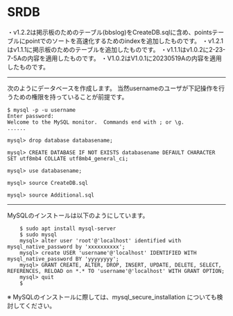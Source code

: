 # SRDB

・v1.2.2は掲示板のためのテーブル(bbslog)をCreateDB.sqlに含め、pointsテーブルにpointでのソートを高速化するためのindexを追加したものです。
・v1.2.1はv1.1.1に掲示板のためのテーブルを追加したものです。
・v1.1.1はv1.0.2に2-23-7-5Aの内容を適用したものです。
・V1.0.2はV1.0.1に20230519Aの内容を適用したものです。

---------------

次のようにデータベースを作成します。
当然usernameのユーザが下記操作を行うための権限を持っていることが前提です。

```
$ mysql -p -u username
Enter password: 
Welcome to the MySQL monitor.  Commands end with ; or \g.
......

mysql> drop database databasename;

mysql> CREATE DATABASE IF NOT EXISTS databasename DEFAULT CHARACTER SET utf8mb4 COLLATE utf8mb4_general_ci;

mysql> use databasename;

mysql> source CreateDB.sql

mysql> source Additional.sql
```

---

MySQLのインストールは以下のようにしています。

```
	$ sudo apt install mysql-server
	$ sudo mysql
	mysql> alter user 'root'@'localhost' identified with mysql_native_password by 'xxxxxxxxxx';
	mysql> create USER 'username'@'localhost' IDENTIFIED WITH mysql_native_password BY 'yyyyyyyy';
	mysql> GRANT CREATE, ALTER, DROP, INSERT, UPDATE, DELETE, SELECT, REFERENCES, RELOAD on *.* TO 'username'@'localhost' WITH GRANT OPTION;
	mysql> quit
    $
```

※ MySQLのインストールに際しては、mysql_secure_installation についても検討してください。
